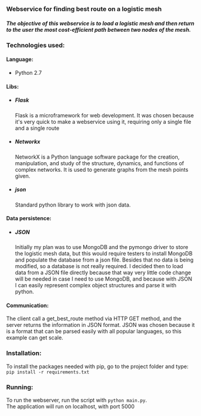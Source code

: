 ### Webservice for finding best route on a logistic mesh

##### The objective of this webservice is to load a logistic mesh and then return to the user the most cost-efficient path between two nodes of the mesh.

### Technologies used:
#### Language:
*  Python 2.7

#### Libs:
* ##### Flask

   Flask is a microframework for web development. It was chosen because it's very quick to make a webservice using it, requiring only a single file and a single route
* ##### Networkx

   NetworkX is a Python language software package for the creation, manipulation, and study of the structure, dynamics, and functions of complex networks. It is used to generate graphs from the mesh points given.

* ##### json

   Standard python library to work with json data.

#### Data persistence:
* ##### JSON

  Initially my plan was to use MongoDB and the pymongo driver to store the logistic mesh data, but this would require testers to install MongoDB and populate the database from a json file. Besides that no data is being modified, so a database is not really required. I decided then to load data from a JSON file directly because that way very little code change will be needed in case I need to use MongoDB, and because with JSON I can easily represent complex object structures and parse it with python.

#### Communication:

   The client call a get_best_route method via HTTP GET method, and the server returns the information in JSON format. JSON was chosen because it is a format that can be parsed easily with all popular languages, so this example can get scale.

 ### Installation:

   To install the packages needed with pip, go to the project folder and type:  
    `pip install -r requirements.txt`

### Running:

  To run the webserver, run the script with `python main.py`.  
  The application will run on localhost, with port 5000 
